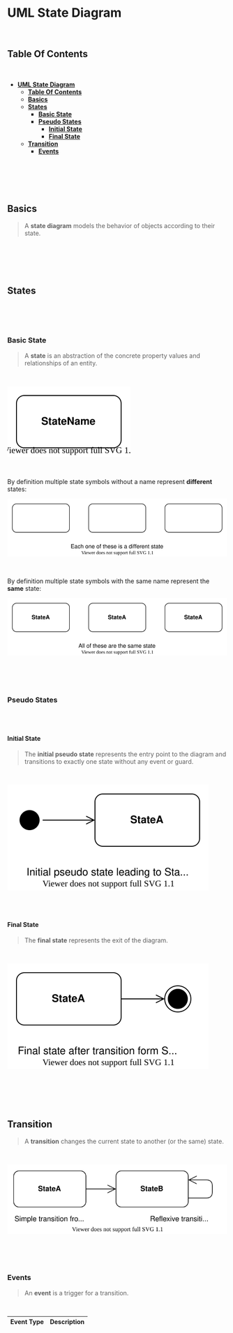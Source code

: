 # **UML State Diagram**
<br>

## **Table Of Contents**
<br>

- [**UML State Diagram**](#uml-state-diagram)
  - [**Table Of Contents**](#table-of-contents)
  - [**Basics**](#basics)
  - [**States**](#states)
    - [**Basic State**](#basic-state)
    - [**Pseudo States**](#pseudo-states)
      - [**Initial State**](#initial-state)
      - [**Final State**](#final-state)
  - [**Transition**](#transition)
    - [**Events**](#events)

<br>
<br>
<br>
<br>

## **Basics**

> A **state diagram** models the behavior of objects according to their state.

<br>
<br>
<br>
<br>

## **States**
<br>
<br>
<br>

### **Basic State**

> A **state** is an abstraction of the concrete property values and relationships of an entity.

<br>

![State](./pictures/state-diagram/uml_state_diagram_state.svg)

<br>

By definition multiple state symbols without a name represent **different** states:

![State without names](./pictures/state-diagram/uml_state_diagram_unnamed_state.svg)

<br>

By definition multiple state symbols with the same name represent the **same** state:

![State with name duplicates](./pictures/state-diagram/uml_state_diagram_duplicate_state.svg)

<br>
<br>
<br>

### **Pseudo States**
<br>
<br>

#### **Initial State**

> The **initial pseudo state** represents the entry point to the diagram and transitions to exactly one state without any event or guard.

<br>

![Initial Pseudo State](./pictures/state-diagram/uml_state_diagram_initial_pseudo_state.svg)

<br>
<br>

#### **Final State**

> The **final state** represents the exit of the diagram.

<br>

![Final Pseudo State](./pictures/state-diagram/uml_state_diagram_final_pseudo_state.svg)

<br>
<br>
<br>
<br>

## **Transition**

> A **transition** changes the current state to another (or the same) state.

<br>

![Transition](./pictures/state-diagram/uml_state_diagram_transition.svg)

<br>
<br>
<br>

### **Events**

> An **event** is a trigger for a transition.

<br>

|Event Type |Description |
|:----------|:-----------|
